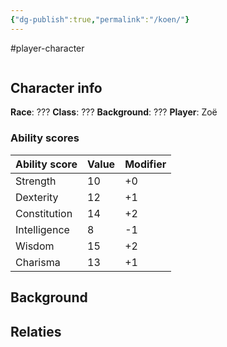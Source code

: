 ```yaml
---
{"dg-publish":true,"permalink":"/koen/"}
---
```


#player-character 

```table-of-contents
```

## Character info
**Race**: ???
**Class**: ???
**Background**: ???
**Player**: Zoë 

### Ability scores

| Ability score | Value | Modifier |
| ------------- | ----- | -------- |
| Strength      | 10    | +0       |
| Dexterity     | 12    | +1       |
| Constitution  | 14    | +2       |
| Intelligence  | 8     | -1       |
| Wisdom        | 15    | +2       |
| Charisma      | 13    | +1       |


## Background
 

## Relaties
